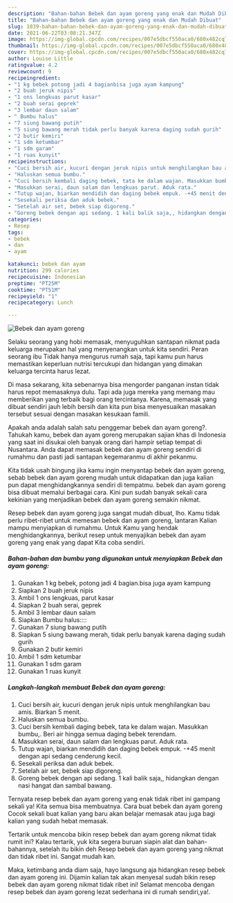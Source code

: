 ```yaml
---
description: "Bahan-bahan Bebek dan ayam goreng yang enak dan Mudah Dibuat"
title: "Bahan-bahan Bebek dan ayam goreng yang enak dan Mudah Dibuat"
slug: 1039-bahan-bahan-bebek-dan-ayam-goreng-yang-enak-dan-mudah-dibuat
date: 2021-06-22T03:08:21.347Z
image: https://img-global.cpcdn.com/recipes/007e5dbcf550aca0/680x482cq70/bebek-dan-ayam-goreng-foto-resep-utama.jpg
thumbnail: https://img-global.cpcdn.com/recipes/007e5dbcf550aca0/680x482cq70/bebek-dan-ayam-goreng-foto-resep-utama.jpg
cover: https://img-global.cpcdn.com/recipes/007e5dbcf550aca0/680x482cq70/bebek-dan-ayam-goreng-foto-resep-utama.jpg
author: Louise Little
ratingvalue: 4.2
reviewcount: 9
recipeingredient:
- "1 kg bebek potong jadi 4 bagianbisa juga ayam kampung"
- "2 buah jeruk nipis"
- "1 ons lengkuas parut kasar"
- "2 buah serai geprek"
- "3 lembar daun salam"
- " Bumbu halus"
- "7 siung bawang putih"
- "5 siung bawang merah tidak perlu banyak karena daging sudah gurih"
- "2 butir kemiri"
- "1 sdm ketumbar"
- "1 sdm garam"
- "1 ruas kunyit"
recipeinstructions:
- "Cuci bersih air, kucuri dengan jeruk nipis untuk menghilangkan bau amis. Biarkan 5 menit."
- "Haluskan semua bumbu."
- "Cuci bersih kembali daging bebek, tata ke dalam wajan. Masukkan bumbu,. Beri air hingga semua daging bebek terendam."
- "Masukkan serai, daun salam dan lengkuas parut. Aduk rata."
- "Tutup wajan, biarkan mendidih dan daging bebek empuk. -+45 menit dengan api sedang cenderung kecil."
- "Sesekali periksa dan aduk bebek."
- "Setelah air set, bebek siap digoreng."
- "Goreng bebek dengan api sedang. 1 kali balik saja,, hidangkan dengan nasi hangat dan sambal bawang."
categories:
- Resep
tags:
- bebek
- dan
- ayam

katakunci: bebek dan ayam 
nutrition: 299 calories
recipecuisine: Indonesian
preptime: "PT25M"
cooktime: "PT51M"
recipeyield: "1"
recipecategory: Lunch

---
```



![Bebek dan ayam goreng](https://img-global.cpcdn.com/recipes/007e5dbcf550aca0/680x482cq70/bebek-dan-ayam-goreng-foto-resep-utama.jpg)

Selaku seorang yang hobi memasak, menyuguhkan santapan nikmat pada keluarga merupakan hal yang menyenangkan untuk kita sendiri. Peran seorang ibu Tidak hanya mengurus rumah saja, tapi kamu pun harus memastikan keperluan nutrisi tercukupi dan hidangan yang dimakan keluarga tercinta harus lezat.

Di masa  sekarang, kita sebenarnya bisa mengorder panganan instan tidak harus repot memasaknya dulu. Tapi ada juga mereka yang memang mau memberikan yang terbaik bagi orang tercintanya. Karena, memasak yang dibuat sendiri jauh lebih bersih dan kita pun bisa menyesuaikan masakan tersebut sesuai dengan masakan kesukaan famili. 



Apakah anda adalah salah satu penggemar bebek dan ayam goreng?. Tahukah kamu, bebek dan ayam goreng merupakan sajian khas di Indonesia yang saat ini disukai oleh banyak orang dari hampir setiap tempat di Nusantara. Anda dapat memasak bebek dan ayam goreng sendiri di rumahmu dan pasti jadi santapan kegemaranmu di akhir pekanmu.

Kita tidak usah bingung jika kamu ingin menyantap bebek dan ayam goreng, sebab bebek dan ayam goreng mudah untuk didapatkan dan juga kalian pun dapat menghidangkannya sendiri di tempatmu. bebek dan ayam goreng bisa dibuat memalui berbagai cara. Kini pun sudah banyak sekali cara kekinian yang menjadikan bebek dan ayam goreng semakin nikmat.

Resep bebek dan ayam goreng juga sangat mudah dibuat, lho. Kamu tidak perlu ribet-ribet untuk memesan bebek dan ayam goreng, lantaran Kalian mampu menyiapkan di rumahmu. Untuk Kamu yang hendak menghidangkannya, berikut resep untuk menyajikan bebek dan ayam goreng yang enak yang dapat Kita coba sendiri.

<!--inarticleads1-->

##### Bahan-bahan dan bumbu yang digunakan untuk menyiapkan Bebek dan ayam goreng:

1. Gunakan 1 kg bebek, potong jadi 4 bagian.bisa juga ayam kampung
1. Siapkan 2 buah jeruk nipis
1. Ambil 1 ons lengkuas, parut kasar
1. Siapkan 2 buah serai, geprek
1. Ambil 3 lembar daun salam
1. Siapkan  Bumbu halus::::
1. Gunakan 7 siung bawang putih
1. Siapkan 5 siung bawang merah, tidak perlu banyak karena daging sudah gurih
1. Gunakan 2 butir kemiri
1. Ambil 1 sdm ketumbar
1. Gunakan 1 sdm garam
1. Gunakan 1 ruas kunyit




<!--inarticleads2-->

##### Langkah-langkah membuat Bebek dan ayam goreng:

1. Cuci bersih air, kucuri dengan jeruk nipis untuk menghilangkan bau amis. Biarkan 5 menit.
1. Haluskan semua bumbu.
1. Cuci bersih kembali daging bebek, tata ke dalam wajan. Masukkan bumbu,. Beri air hingga semua daging bebek terendam.
1. Masukkan serai, daun salam dan lengkuas parut. Aduk rata.
1. Tutup wajan, biarkan mendidih dan daging bebek empuk. -+45 menit dengan api sedang cenderung kecil.
1. Sesekali periksa dan aduk bebek.
1. Setelah air set, bebek siap digoreng.
1. Goreng bebek dengan api sedang. 1 kali balik saja,, hidangkan dengan nasi hangat dan sambal bawang.




Ternyata resep bebek dan ayam goreng yang enak tidak ribet ini gampang sekali ya! Kita semua bisa membuatnya. Cara buat bebek dan ayam goreng Cocok sekali buat kalian yang baru akan belajar memasak atau juga bagi kalian yang sudah hebat memasak.

Tertarik untuk mencoba bikin resep bebek dan ayam goreng nikmat tidak rumit ini? Kalau tertarik, yuk kita segera buruan siapin alat dan bahan-bahannya, setelah itu bikin deh Resep bebek dan ayam goreng yang nikmat dan tidak ribet ini. Sangat mudah kan. 

Maka, ketimbang anda diam saja, hayo langsung aja hidangkan resep bebek dan ayam goreng ini. Dijamin kalian tak akan menyesal sudah bikin resep bebek dan ayam goreng nikmat tidak ribet ini! Selamat mencoba dengan resep bebek dan ayam goreng lezat sederhana ini di rumah sendiri,ya!.

